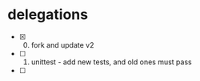 # delegations

- [x] 0. fork and update v2
- [ ] 1. unittest - add new tests, and old ones must pass
- [ ]
